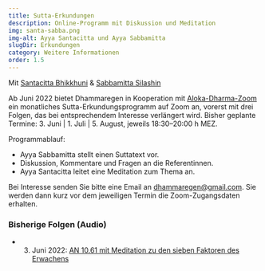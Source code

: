 ```yaml
---
title: Sutta-Erkundungen
description: Online-Programm mit Diskussion und Meditation
img: santa-sabba.png
img-alt: Ayya Santacitta und Ayya Sabbamitta
slugDir: Erkundungen
category: Weitere Informationen
order: 1.5
---
```


Mit [Santacitta Bhikkhuni](https://alokavihara.org/deutsch/#ayyasc) & [Sabbamitta Silashin](/Übersetzung/Sabbamitta)

Ab Juni 2022 bietet Dhammaregen in Kooperation mit [Aloka-Dharma-Zoom](https://alokavihara.org/aloka-dharma-zoom/) ein monatliches Sutta-Erkundungsprogramm auf Zoom an, vorerst mit drei Folgen, das bei entsprechendem Interesse verlängert wird. Bisher geplante Termine: 3. Juni | 1. Juli | 5. August, jeweils 18:30–20:00 h MEZ.

Programmablauf: 
- Ayya Sabbamitta stellt einen Suttatext vor.
- Diskussion, Kommentare und Fragen an die Referentinnen.
- Ayya Santacitta leitet eine Meditation zum Thema an.

Bei Interesse senden Sie bitte eine Email an dhammaregen@gmail.com. Sie werden dann kurz vor dem jeweiligen Termin die Zoom-Zugangsdaten erhalten.

### Bisherige Folgen (Audio)

- 3. Juni 2022: [AN 10.61 mit Meditation zu den sieben Faktoren des Erwachens](https://av.dharmaseed.org/talks/70946/?access_key=6B7ywiZsCP)